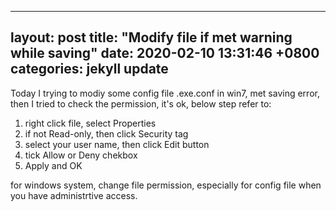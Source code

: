 
---
layout: post
title:  "Modify file if met warning while saving"
date:   2020-02-10 13:31:46 +0800
categories: jekyll update
---
Today I trying to modiy some config file .exe.conf in win7,
met saving error,
then I tried to check the permission, it's ok, below step refer to:
1. right click file, select Properties
2. if not Read-only, then click Security tag
3. select your user name, then click Edit button
4. tick Allow or Deny chekbox
5. Apply and OK

for windows system, change file permission, especially for config file when you have administrtive access.


